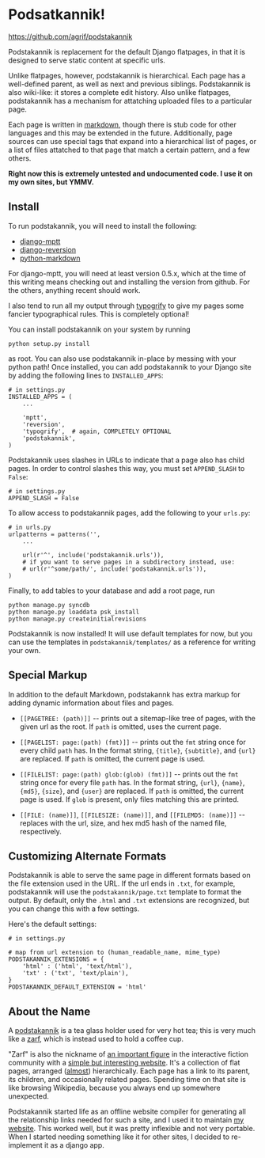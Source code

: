 Podsatkannik!
=============

<https://github.com/agrif/podstakannik>

Podstakannik is replacement for the default Django flatpages, in that
it is designed to serve static content at specific urls.

Unlike flatpages, however, podstakannik is hierarchical. Each page has
a well-defined parent, as well as next and previous siblings.
Podstakannik is also wiki-like: it stores a complete edit
history. Also unlike flatpages, podstakannik has a mechanism for
attatching uploaded files to a particular page.

Each page is written in [markdown][], though there is stub code for
other languages and this may be extended in the future. Additionally,
page sources can use special tags that expand into a hierarchical list
of pages, or a list of files attatched to that page that match a
certain pattern, and a few others.

 [markdown]: http://daringfireball.net/projects/markdown/

**Right now this is extremely untested and undocumented code. I use it
on my own sites, but YMMV.**

Install
-------

To run podstakannik, you will need to install the following:

 * [django-mptt](https://github.com/django-mptt/django-mptt/)
 * [django-reversion](https://github.com/etianen/django-reversion)
 * [python-markdown](http://www.freewisdom.org/projects/python-markdown/)

For django-mptt, you will need at least version 0.5.x, which at the
time of this writing means checking out and installing the version
from github. For the others, anything recent should work.

I also tend to run all my output through [typogrify][] to give my
pages some fancier typographical rules. This is completely optional!
 
 [typogrify]: http://code.google.com/p/typogrify/

You can install podstakannik on your system by running

    python setup.py install

as root. You can also use podstakannik in-place by messing with your
python path! Once installed, you can add podstakannik to your Django
site by adding the following lines to `INSTALLED_APPS`:

~~~~{.py}
# in settings.py
INSTALLED_APPS = (
    ...
	
	'mptt',
    'reversion',
	'typogrify',  # again, COMPLETELY OPTIONAL
    'podstakannik',
)
~~~~

Podstakannik uses slashes in URLs to indicate that a page also has child pages. In order to control slashes this way, you must set `APPEND_SLASH` to `False`:

~~~~{.py}
# in settings.py
APPEND_SLASH = False
~~~~

To allow access to podstakannik pages, add the following to your `urls.py`:

~~~~{.py}
# in urls.py
urlpatterns = patterns('',
    ...
	
	url(r'^', include('podstakannik.urls')),
	# if you want to serve pages in a subdirectory instead, use:
	# url(r'^some/path/', include('podstakannik.urls')),
)
~~~~

Finally, to add tables to your database and add a root page, run

    python manage.py syncdb
	python manage.py loaddata psk_install
	python manage.py createinitialrevisions

Podstakannik is now installed! It will use default templates for now,
but you can use the templates in `podstakannik/templates/` as a
reference for writing your own.

Special Markup
--------------

In addition to the default Markdown, podstakannk has extra markup for
adding dynamic information about files and pages.

 * `[[PAGETREE: (path)]]` -- prints out a sitemap-like tree of pages,
   with the given url as the root. If `path` is omitted, uses the
   current page.
   
 * `[[PAGELIST: page:(path) (fmt)]]` -- prints out the `fmt` string
   once for every child `path` has. In the format string, `{title}`,
   `{subtitle}`, and `{url}` are replaced. If `path` is omitted, the
   current page is used.
   
 * `[[FILELIST: page:(path) glob:(glob) (fmt)]]` -- prints out the
   `fmt` string once for every file `path` has. In the format string,
   `{url}`, `{name}`, `{md5}`, `{size}`, and `{user}` are replaced. If
   `path` is omitted, the current page is used. If `glob` is present,
   only files matching this are printed.
   
 * `[[FILE: (name)]]`, `[[FILESIZE: (name)]]`, and
   `[[FILEMD5: (name)]]` -- replaces with the url, size, and hex md5
   hash of the named file, respectively.

Customizing Alternate Formats
-----------------------------

Podstakannik is able to serve the same page in different formats based
on the file extension used in the URL. If the url ends in `.txt`, for
example, podstakannik will use the `podstakannik/page.txt` template to
format the output. By default, only the `.html` and `.txt` extensions
are recognized, but you can change this with a few settings.

Here's the default settings:

~~~~{.py}
# in settings.py

# map from url extension to (human_readable_name, mime_type)
PODSTAKANNIK_EXTENSIONS = {
    'html' : ('html', 'text/html'),
    'txt' : ('txt', 'text/plain'),
}
PODSTAKANNIK_DEFAULT_EXTENSION = 'html'
~~~~

About the Name
--------------

A [podstakannik][] is a tea glass holder used for very hot tea; this
is very much like a [zarf][], which is instead used to hold a coffee
cup.

 [podstakannik]: http://en.wikipedia.org/wiki/Podstakannik
 [zarf]: http://en.wikipedia.org/wiki/Zarf

"Zarf" is also the nickname of [an important figure][plotkin] in the
interactive fiction community with a
[simple but interesting website][zarfhome]. It's a collection of flat
pages, arranged ([almost][DAG]) hierarchically. Each page has a link
to its parent, its children, and occasionally related pages. Spending
time on that site is like browsing Wikipedia, because you always end
up somewhere unexpected.

 [plotkin]: http://en.wikipedia.org/wiki/Andrew_Plotkin
 [zarfhome]: http://www.eblong.com/zarf/home.html
 [DAG]: http://en.wikipedia.org/wiki/Directed_acyclic_graph
 
 Podstakannik started life as an offline website compiler for
 generating all the relationship links needed for such a site, and I
 used it to maintain [my website][]. This worked well, but it was
 pretty inflexible and not very portable. When I started needing
 something like it for other sites, I decided to re-implement it as a
 django app.
 
  [my website]: http://gamma-level.com/
  
